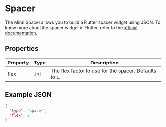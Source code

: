 # Spacer

The Mirai Spacer allows you to build a Flutter spacer widget using JSON.
To know more about the spacer widget in Flutter, refer to the [official documentation](https://api.flutter.dev/flutter/widgets/Spacer-class.html).

## Properties

| Property | Type  | Description                                      |
|----------|-------|--------------------------------------------------|
| flex     | `int` | The flex factor to use for the spacer. Defaults to `1`. |

## Example JSON

```json
{
  "type": "spacer",
  "flex": 2
}
```